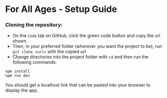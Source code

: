 # For All Ages - Setup Guide

### Cloning the repository:
 - On the `Code` tab on GitHub, click the green code button and copy the url shown.
 - Then, in your preferred folder (wherever you want the project to be), run `git clone <url>` with the copied url
 - Change directories into the project folder with `cd` and then run the following commands:
```
npm install
npm run dev
```

You should get a localhost link that can be pasted into your browser to display the app.
